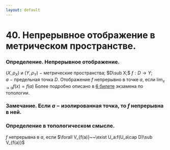 ```yaml
---
layout: default
---
```

# 40. Непрерывное отображение в метрическом пространстве.

### Определение. Непрерывное отображение.
$(X,\rho_X)$ и $(Y,\rho_Y)~-~$метрические пространства; $D\sub X;$
$f:D\to Y;a~-~$предельная точка $D$.
Отображение $f$ непрерывно в точке $a$, если $\displaystyle\lim_{x\to a}f(x)=f(a)$
Более подробно описано в [6 билете](sem2/notes/topology/exam/6.md) экзамена по топологии.

### Замечание. Если $a~-~$изолированная точка, то $f$ непрерывна в ней.

### Определение в топологическом смысле.
$f$ непрерывна в $a$, если $\forall V_{f(a)}~~\exist U_a:f(U_a\cap D)\sub V_{f(a)}$